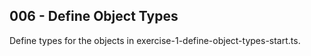 ## 006 - Define Object Types

Define types for the objects in exercise-1-define-object-types-start.ts.
